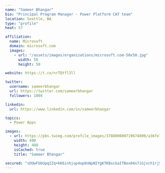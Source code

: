 ```yaml
---
name: "Sameer Bhangar"
bio: "Principal Program Manager - Power Platform CAT team"
location: Seattle, WA
type: "profile"
heat: 57

affiliation:
  name: Microsoft
  domain: microsoft.com
  images:
    - url: "/assets/images/organizations/microsoft.com-50x50.jpg"
      width: 50
      height: 50

website: https://t.co/nrTQtfl3ll

twitter:
  username: sameerbhangar
  url: https://twitter.com/sameerbhangar
  followers: 1004

linkedin:
  url: https://www.linkedin.com/in/sameerbhangar

topics:
  - Power Apps

images:
  - url: https://pbs.twimg.com/profile_images/378800000719674009/a36fe7ddfab1778b76e5793772e43798_400x400.jpeg
    width: 400
    height: 400
    isCached: true
    title: "Sameer Bhangar"

secured: "sDUwFbbUpqIZq+kK6inhjup4op8nNpNIYgKTKBxcGaIfBex04n7iGjvch1rjSZ9vPSeDmSsC3ANnsK84FKyfvWvHB49Jc6O4psAhJ+aG+z97rIbbzChEkr8U/hUIInEKdQz8VcK8s+m5Xo5jLn0Cwq+WRRAWcrhaUzMd2akn5Q6HU52diLeDeAhR1IGK+F/VPXXPujs6riXxpFdWUtnhaKJp+VR7CH+yfrhHkpttds6YnJ4PocCQzfzigs2nKKrNHWHfUDwoljH0z5l9c8I8r4IPamEYdAipoQLwILe+4pC9j59NP5++FxThjzKa5mzqey6ms8Hx/fKi+SdhawWko77mQm5BSqNXERZjrSOCWicEGvDbI8fJwvCbdjLzpMpe0SZh0emFdN4xRZoR2bv+bE/jIpDxJPCr9PtdgF29iKw=;fAGo1+jNf97frn0P7Uf3Rw=="
---
```


